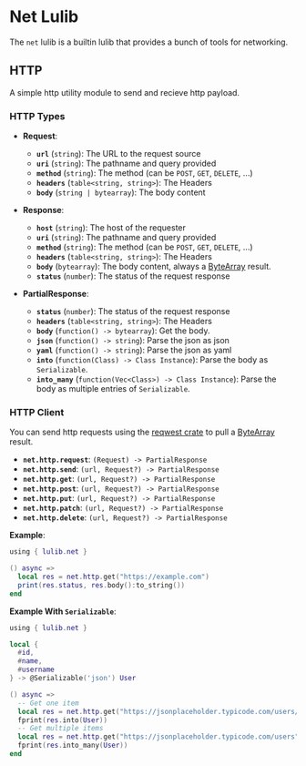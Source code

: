# Net Lulib

The `net` lulib is a builtin lulib that provides a bunch of tools for networking.

## HTTP

A simple http utility module to send and recieve http payload.

### HTTP Types

- **Request**:
  - **`url`** (`string`): The URL to the request source
  - **`uri`** (`string`): The pathname and query provided
  - **`method`** (`string`): The method (can be `POST`, `GET`, `DELETE`, ...)
  - **`headers`** (`table<string, string>`): The Headers
  - **`body`** (`string | bytearray`): The body content

- **Response**:
  - **`host`** (`string`): The host of the requester
  - **`uri`** (`string`): The pathname and query provided
  - **`method`** (`string`): The method (can be `POST`, `GET`, `DELETE`, ...)
  - **`headers`** (`table<string, string>`): The Headers
  - **`body`** (`bytearray`): The body content, always a [ByteArray](../reference/helper-classes.md#bytearray) result.
  - **`status`** (`number`): The status of the request response

- **PartialResponse**:
  - **`status`** (`number`): The status of the request response
  - **`headers`** (`table<string, string>`): The Headers
  - **`body`** (`function() -> bytearray`): Get the body.
  - **`json`** (`function() -> string`): Parse the json as json
  - **`yaml`** (`function() -> string`): Parse the json as yaml
  - **`into`** (`function(Class) -> Class Instance`): Parse the body as `Serializable`.
  - **`into_many`** (`function(Vec<Class>) -> Class Instance`): Parse the body as multiple entries of `Serializable`.

### HTTP Client

You can send http requests using the [reqwest crate](https://crates.io/crate/reqwest) to pull a [ByteArray](../reference/helper-classes.md#bytearray) result.

- **`net.http.request`**: `(Request) -> PartialResponse` 
- **`net.http.send`**: `(url, Request?) -> PartialResponse` 
- **`net.http.get`**: `(url, Request?) -> PartialResponse`  
- **`net.http.post`**: `(url, Request?) -> PartialResponse` 
- **`net.http.put`**: `(url, Request?) -> PartialResponse` 
- **`net.http.patch`**: `(url, Request?) -> PartialResponse` 
- **`net.http.delete`**: `(url, Request?) -> PartialResponse` 

**Example**:
```lua
using { lulib.net }

() async =>
  local res = net.http.get("https://example.com")
  print(res.status, res.body():to_string())
end
```

**Example With `Serializable`**:
```lua
using { lulib.net }

local {
  #id,
  #name,
  #username
} -> @Serializable('json') User

() async =>
  -- Get one item
  local res = net.http.get("https://jsonplaceholder.typicode.com/users/1")
  fprint(res.into(User))
  -- Get multiple items
  local res = net.http.get("https://jsonplaceholder.typicode.com/users")
  fprint(res.into_many(User))
end
```